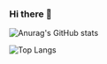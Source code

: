 ### Hi there 👋
![Anurag's GitHub stats](https://github-readme-stats.vercel.app/api?username=Lampre1208&show_icons=true&theme=radical)

![Top Langs](https://github-readme-stats.vercel.app/api/top-langs/?username=Lampre1208&layout=compact)





<!--
**Lampra1208/Lampra1208** is a ✨ _special_ ✨ repository because its `README.md` (this file) appears on your GitHub profile.

Here are some ideas to get you started:

- 🔭 I’m currently working on ...
- 🌱 I’m currently learning ...
- 👯 I’m looking to collaborate on ...
- 🤔 I’m looking for help with ...
- 💬 Ask me about ...
- 📫 How to reach me: ...
- 😄 Pronouns: ...
- ⚡ Fun fact: ...
-->
